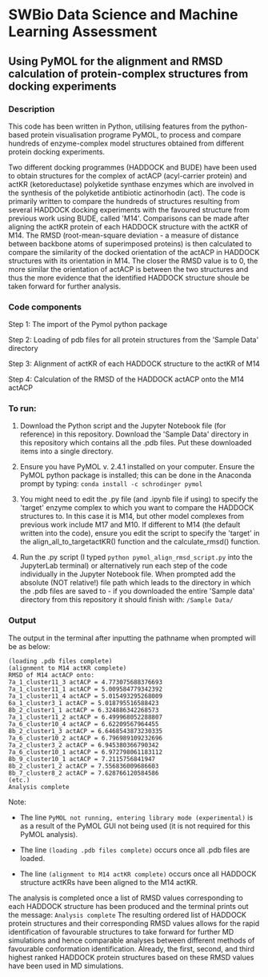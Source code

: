 # SWBio Data Science and Machine Learning Assessment
## Using PyMOL for the alignment and RMSD calculation of protein-complex structures from docking experiments

### Description
This code has been written in Python, utilising features from the python-based protein visualisation programe PyMOL, to process and compare hundreds of enzyme-complex model structures obtained from different protein docking experiments. 

Two different docking programmes (HADDOCK and BUDE) have been used to obtain structures for the complex of actACP (acyl-carrier protein) and actKR (ketoreductase) polyketide synthase enzymes which are involved in the synthesis of the polyketide antibiotic actinorhodin (act). The code is primarily written to compare the hundreds of structures resulting from several HADDOCK docking experiments with the favoured structure from previous work using BUDE, called 'M14'. Comparisons can be made after aligning the actKR protein of each HADDOCK structure with the actKR of M14. The RMSD (root-mean-square deviation - a measure of distance between backbone atoms of superimposed proteins) is then calculated to compare the similarity of the docked orientation of the actACP in HADDOCK structures with its orientation in M14. The closer the RMSD value is to 0, the more similar the orientation of actACP is between the two structures and thus the more evidence that the identified HADDOCK structure shoule be taken forward for further analysis.


### Code components

Step 1: The import of the Pymol python package

Step 2: Loading of pdb files for all protein structures from the 'Sample Data' directory

Step 3: Alignment of actKR of each HADDOCK structure to the actKR of M14

Step 4: Calculation of the RMSD of the HADDOCK actACP onto the M14 actACP


### To run:

1. Download the Python script and the Jupyter Notebook file (for reference) in this repository. Download the 'Sample Data' directory in this repository which contains all the .pdb files. Put these downloaded items into a single directory. 

2. Ensure you have PyMOL v. 2.4.1 installed on your computer. Ensure the PyMOL python package is installed; this can be done in the Anaconda prompt by typing:
```conda install -c schrodinger pymol``` 

3. You might need to edit the .py file (and .ipynb file if using) to specify the 'target' enzyme complex to which you want to compare the HADDOCK structures to. In this case it is M14, but other model complexes from previous work include M17 and M10. If different to M14 (the default written into the code), ensure you edit the script to specify the 'target' in the align_all_to_targetactKR() function and the calculate_rmsd() function. 

4. Run the .py script (I typed ```python pymol_align_rmsd_script.py``` into the JupyterLab terminal) or alternatively run each step of the code individually in the Jupyter Notebook file. When prompted add the absolute (NOT relative!) file path which leads to the directory in which the .pdb files are saved to - if you downloaded the entire 'Sample data' directory from this repository it should finish with: ```/Sample Data/```


### Output

The output in the terminal after inputting the pathname when prompted will be as below:

```PyMOL not running, entering library mode (experimental)
(loading .pdb files complete)
(alignment to M14 actKR complete)
RMSD of M14 actACP onto:
7a_1_cluster11_3 actACP = 4.773075688376693
7a_1_cluster11_1 actACP = 5.009584779342392
7a_1_cluster11_4 actACP = 5.015493295268009
6a_1_cluster3_1 actACP = 5.018795516588423
8b_2_cluster1_1 actACP = 6.324886342268573
7a_1_cluster11_2 actACP = 6.499968052288807
7a_6_cluster10_4 actACP = 6.62209567964455
8b_2_cluster1_3 actACP = 6.6468543873230335
7a_6_cluster10_2 actACP = 6.796989109232696
7a_2_cluster3_2 actACP = 6.945380366790342
7a_6_cluster10_1 actACP = 6.972798061183112
8b_9_cluster10_1 actACP = 7.2115756841947
8b_2_cluster1_2 actACP = 7.556836009686603
8b_7_cluster8_2 actACP = 7.628766120584586 
(etc.)
Analysis complete
```

Note: 

- The line ```PyMOL not running, entering library mode (experimental)``` is as a result of the PyMOL GUI not being used (it is not required for this PyMOL analysis).

- The line ```(loading .pdb files complete)``` occurs once all .pdb files are loaded. 

- The line ```(alignment to M14 actKR complete)``` occurs once all HADDOCK structure actKRs have been aligned to the M14 actKR.


The analysis is completed once a list of RMSD values corresponding to each HADDOCK structure has been produced and the terminal prints out the message: ```Analysis complete```
The resulting ordered list of HADDOCK protein structures and their corresponding RMSD values allows for the rapid identification of favourable structures to take forward for further MD simulations and hence comparable analyses between different methods of favourable conformation identification. Already, the first, second, and third highest ranked HADDOCK protein structures based on these RMSD values have been used in MD simulations.
